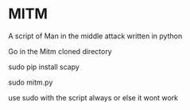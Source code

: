 # MITM
A script of Man in the middle attack written in python 

Go in the Mitm cloned directory

sudo pip install scapy

sudo mitm.py

use sudo with the script always or else it wont work


